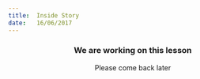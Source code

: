 ```yaml
---
title:  Inside Story
date:   16/06/2017
---
```


### <center>We are working on this lesson</center>
<center>Please come back later</center>